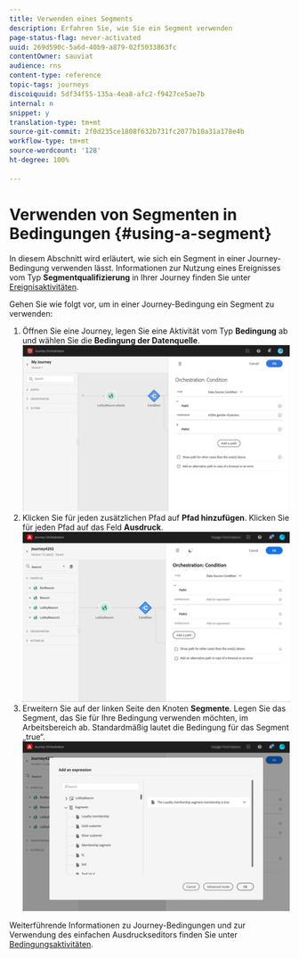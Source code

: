 ```yaml
---
title: Verwenden eines Segments
description: Erfahren Sie, wie Sie ein Segment verwenden
page-status-flag: never-activated
uuid: 269d590c-5a6d-40b9-a879-02f5033863fc
contentOwner: sauviat
audience: rns
content-type: reference
topic-tags: journeys
discoiquuid: 5df34f55-135a-4ea8-afc2-f9427ce5ae7b
internal: n
snippet: y
translation-type: tm+mt
source-git-commit: 2f0d235ce1808f632b731fc2077b10a31a178e4b
workflow-type: tm+mt
source-wordcount: '128'
ht-degree: 100%

---
```




# Verwenden von Segmenten in Bedingungen {#using-a-segment}

In diesem Abschnitt wird erläutert, wie sich ein Segment in einer Journey-Bedingung verwenden lässt.
Informationen zur Nutzung eines Ereignisses vom Typ **Segmentqualifizierung** in Ihrer Journey finden Sie unter [Ereignisaktivitäten](../building-journeys/event-activities.md#segment-qualification).

Gehen Sie wie folgt vor, um in einer Journey-Bedingung ein Segment zu verwenden:

1. Öffnen Sie eine Journey, legen Sie eine Aktivität vom Typ **Bedingung** ab und wählen Sie die **Bedingung der Datenquelle**.
   ![](../assets/journey47.png)
1. Klicken Sie für jeden zusätzlichen Pfad auf **Pfad hinzufügen**. Klicken Sie für jeden Pfad auf das Feld **Ausdruck**.
   ![](../assets/segment3.png)
1. Erweitern Sie auf der linken Seite den Knoten **Segmente**. Legen Sie das Segment, das Sie für Ihre Bedingung verwenden möchten, im Arbeitsbereich ab. Standardmäßig lautet die Bedingung für das Segment „true“.
   ![](../assets/segment4.png)

Weiterführende Informationen zu Journey-Bedingungen und zur Verwendung des einfachen Ausdruckseditors finden Sie unter [Bedingungsaktivitäten](../building-journeys/condition-activity.md#about_condition).

